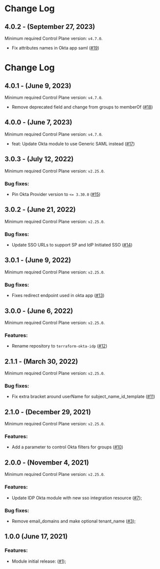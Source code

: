 # Change Log

## 4.0.2 - (September 27, 2023)

Minimum required Control Plane version: `v4.7.0`.

* Fix attributes names in Okta app saml ([#19](https://github.com/cyralinc/terraform-okta-idp/pull/19))

# Change Log

## 4.0.1 - (June 9, 2023)

Minimum required Control Plane version: `v4.7.0`.

* Remove deprecated field and change from groups to memberOf ([#18](https://github.com/cyralinc/terraform-okta-idp/pull/18))

## 4.0.0 - (June 7, 2023)

Minimum required Control Plane version: `v4.7.0`.

* feat: Update Okta module to use Generic SAML instead ([#17](https://github.com/cyralinc/terraform-okta-idp/pull/17))

## 3.0.3 - (July 12, 2022)

Minimum required Control Plane version: `v2.25.0`.

### Bug fixes:

* Pin Okta Provider version to `<= 3.30.0` ([#15](https://github.com/cyralinc/terraform-okta-idp/pull/15))


## 3.0.2 - (June 21, 2022)

Minimum required Control Plane version: `v2.25.0`.

### Bug fixes:

* Update SSO URLs to support SP and IdP Initiated SSO ([#14](https://github.com/cyralinc/terraform-okta-idp/pull/14))

## 3.0.1 - (June 9, 2022)

Minimum required Control Plane version: `v2.25.0`.

### Bug fixes:

* Fixes redirect endpoint used in okta app ([#13](https://github.com/cyralinc/terraform-okta-idp/pull/13))

## 3.0.0 - (June 6, 2022)

Minimum required Control Plane version: `v2.25.0`.

### Features:

* Rename repository to `terraform-okta-idp` ([#12](https://github.com/cyralinc/terraform-okta-idp/pull/12))

## 2.1.1 - (March 30, 2022)

Minimum required Control Plane version: `v2.25.0`.

### Bug fixes:

* Fix extra bracket around userName for subject_name_id_template ([#11](https://github.com/cyralinc/terraform-okta-idp/pull/11))

## 2.1.0 - (December 29, 2021)

Minimum required Control Plane version: `v2.25.0`.

### Features:

* Add a parameter to control Okta filters for groups ([#10](https://github.com/cyralinc/terraform-okta-idp/pull/10))

## 2.0.0 - (November 4, 2021)

Minimum required Control Plane version: `v2.25.0`.

### Features:

* Update IDP Okta module with new sso integration resource ([#7](https://github.com/cyralinc/terraform-okta-idp/pull/7));

### Bug fixes:

* Remove email_domains and make optional tenant_name ([#3](https://github.com/cyralinc/terraform-okta-idp/pull/3));

## 1.0.0 (June 17, 2021)

### Features:

* Module initial release: ([#1](https://github.com/cyralinc/terraform-okta-idp/pull/1));